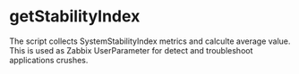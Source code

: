 # getStabilityIndex
The script collects SystemStabilityIndex metrics and calculte average value. This is used as Zabbix UserParameter for detect and troubleshoot applications crushes.

